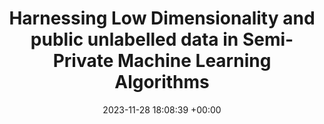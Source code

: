 ---
layout: post
title:  " Harnessing Low Dimensionality and public unlabelled data in Semi-Private Machine Learning Algorithms"
date:   2023-11-28 18:08:39 +00:00
important: new
categories: talk
venue: CISPA Helmholtz Center for Information Security
---